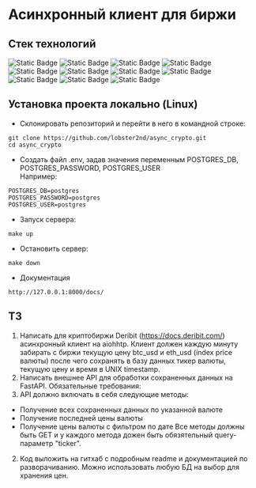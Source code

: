 # Асинхронный клиент для биржи

## Стек технологий  

![Static Badge](https://img.shields.io/badge/Python-3.10%20%7C%203.11%20%7C%203.12-blue?logo=python)
  ![Static Badge](https://img.shields.io/badge/FastAPI-0.115.4-%23009688?logo=FastAPI)
![Static Badge](https://img.shields.io/badge/Aiohttp-3.10.10-%232C5BB4?logo=aiohttp)
![Static Badge](https://img.shields.io/badge/SQLAlchemy-2.0.36-%23D71F00?logo=sqlalchemy)
 ![Static Badge](https://img.shields.io/badge/Gunicorn-2.32.0-%23499848?logo=gunicorn)
![Static Badge](https://img.shields.io/badge/Pydantic-2.9.2-%23E92063?logo=pydantic)
 ![Static Badge](https://img.shields.io/badge/Docker-27.2.1-blue?logo=docker)
 ![Static Badge](https://img.shields.io/badge/DockerCompose-1.25.3-blue?logo=docker)
 ![Static Badge](https://img.shields.io/badge/Postgresql-16.4.1-blue?logo=postgresql) 
 ![Static Badge](https://img.shields.io/badge/dotenv-1.0.1-%23ECD53F?logo=dotenv) 
 ![Static Badge](https://img.shields.io/badge/Poetry-0.1.0-%2360A5FA?logo=poetry)

## Установка проекта локально (Linux)  
+ Склонировать репозиторий и перейти в него в командной строке:  
```
git clone https://github.com/lobster2nd/async_crypto.git  
cd async_crypto 
```

+ Создать файл .env, задав значения переменным POSTGRES_DB, POSTGRES_PASSWORD, POSTGRES_USER  
  Например:
```
POSTGRES_DB=postgres
POSTGRES_PASSWORD=postgres
POSTGRES_USER=postgres
```

+ Запуск сервера:  

```
make up
```

+ Остановить сервер:  

```
make down
```

+ Документация
```
http://127.0.0.1:8000/docs/
```

## ТЗ

1. Написать для криптобиржи Deribit (https://docs.deribit.com/)
асинхронный клиент на aiohhtp. Клиент должен каждую минуту забирать
с биржи текущую цену btc_usd и eth_usd (index price валюты) после
чего сохранять в базу данных тикер валюты, текущую цену и время в
UNIX timestamp.
2. Написать внешнее API для обработки сохраненных данных на FastAPI.
Обязательные требования:
1. API должно включать в себя следующие методы:
- Получение всех сохраненных данных по указанной валюте
- Получение последней цены валюты
- Получение цены валюты с фильтром по дате
Все методы должны быть GET и у каждого метода дожен быть
обязятельный query-параметр "ticker".
2. Код выложить на гитхаб с подробным readme и документацией по
разворачиванию.
Можно использовать любую БД на выбор для хранения цен.
